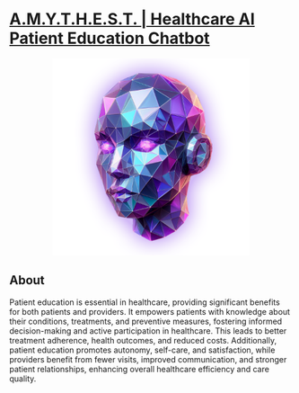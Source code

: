 [A.M.Y.T.H.E.S.T. | Healthcare AI Patient Education Chatbot](https://tyrawls.github.io/healthcare-ai-patient-education-chatbot)
==============================================================================================================================

<p align='center'>
<img width='350' height='350' src='docs/img/amythest.png' alt='AMYTHEST Logo' />
</p> 

<!-- <p align="center">
<img src='docs/img/amythest.png' width="50%" height="40%">
</p> -->


About
-----
Patient education is essential in healthcare, providing significant benefits for both patients and providers. It empowers 
patients with knowledge about their conditions, treatments, and preventive measures, fostering informed decision-making 
and active participation in healthcare. This leads to better treatment adherence, health outcomes, and reduced costs. 
Additionally, patient education promotes autonomy, self-care, and satisfaction, while providers benefit from fewer visits, 
improved communication, and stronger patient relationships, enhancing overall healthcare efficiency and care quality.
